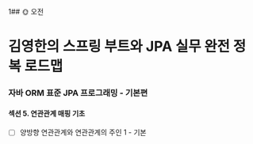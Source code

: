 1## :sun_with_face: 오전

# 김영한의 스프링 부트와 JPA 실무 완전 정복 로드맵
### 자바 ORM 표준 JPA 프로그래밍 - 기본편
#### 섹션 5. 연관관계 매핑 기초
- [ ] 양방향 연관관계와 연관관계의 주인 1 - 기본